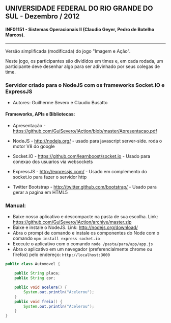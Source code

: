 ## UNIVERSIDADE FEDERAL DO RIO GRANDE DO SUL - Dezembro / 2012
#### INF01151 - Sistemas Operacionais II (Claudio Geyer, Pedro de Botelho Marcos).
---------------

Versão simplificada (modificada) do jogo "Imagem e Ação".

Neste jogo, os participantes são divididos em times e, em cada rodada, um participante deve desenhar algo para ser adivinhado por seus colegas de time.


### Servidor criado para o NodeJS com os frameworks Socket.IO e ExpressJS

- Autores: Guilherme Severo e Claudio Busatto

#### Frameworks, APIs e Bibliotecas:

- Apresentação - https://github.com/GuiSevero/IAction/blob/master/Apresentacao.pdf

- NodeJS - http://nodejs.org/ - usado para javascript server-side. roda o motor V8 do google 

- Socket.IO - https://github.com/learnboost/socket.io - Usado para conexao dos usuarios via websockets

- ExpressJS - http://expressjs.com/ - Usado em complemento do socket.io para fazer o servidor http
- Twitter Bootstrap - http://twitter.github.com/bootstrap/ - Usado para gerar a pagina em HTML5

### Manual: 
- Baixe nosso aplicativo e descompacte na pasta de sua escolha. Link: https://github.com/GuiSevero/IAction/archive/master.zip
- Baixe e instale o NodeJS. Link: http://nodejs.org/download/
- Abra o prompt de comando e instale os componentes do Node com o comando `npm install express socket.io`
- Execute o aplicativo com o comando `node /pasta/para/app/app.js`
- Abra o aplicativo em um navegador (preferencialmente chrome ou firefox) pelo endereço: `http://localhost:3000`
  

``` java
public class Automovel {

    public String placa;
    public String cor;

    public void acelera() {
        System.out.println("Acelerou");
    }
    public void freia() {
        System.out.println("Acelerou");
    }
}
```
